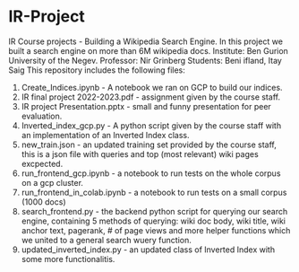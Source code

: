 # IR-Project
IR Course projects - Building a Wikipedia Search Engine.
In this project we built a search engine on more than 6M wikipedia docs.
Institute: Ben Gurion University of the Negev.
Professor: Nir Grinberg
Students: Beni ifland, Itay Saig
This repository includes the following files:
1. Create_Indices.ipynb - A notebook we ran on GCP to build our indices.
2. IR final project 2022-2023.pdf - assignment given by the course staff.
3. IR project Presentation.pptx - small and funny presentation for peer evaluation.
4. Inverted_index_gcp.py - A python script given by the course staff with an implementation of an Inverted Index class.
5. new_train.json - an updated training set provided by the course staff, this is a json file with queries and top (most relevant) wiki pages excpected.
6. run_frontend_gcp.ipynb - a notebook to run tests on the whole corpus on a gcp cluster.
7. run_frontend_in_colab.ipynb - a notebook to run tests on a small corpus (1000 docs)
8. search_frontend.py - the backend python script for querying our search engine, containing 5 methods of querying: wiki doc body, wiki title, wiki anchor text, pagerank, # of page views and more helper functions which we united to a general search wuery function.
9. updated_inverted_index.py - an updated class of Inverted Index with some more functionalitis.

